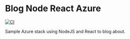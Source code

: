 # Blog Node React Azure

[![CI](https://github.com/SpaceKatt/blog-node-react-azure/actions/workflows/ci.yaml/badge.svg?branch=main)](https://github.com/SpaceKatt/blog-node-react-azure/actions/workflows/ci.yaml)

Sample Azure stack using NodeJS and React to blog about.
